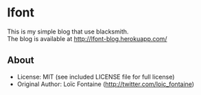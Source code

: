 lfont
=====
This is my simple blog that use blacksmith.    
The blog is available at http://lfont-blog.herokuapp.com/

About
-----
* License:           MIT (see included LICENSE file for full license)
* Original Author:   Loïc Fontaine (http://twitter.com/loic_fontaine)